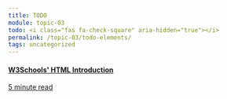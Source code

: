 ```yaml
---
title: TODO
module: topic-03
todo: <i class="fas fa-check-square" aria-hidden="true"></i>
permalink: /topic-03/todo-elements/
tags: uncategorized
---
```


<div class="row text-center">
  <div class="col-lg-4">
    <div class="bs-component">
      <div class="list-group">
        <a href="https://www.w3schools.com/html/html_intro.asp" target="_blank" class="list-group-item">
          <i class="icon-hw fas fa-code" aria-hidden="true"></i>
          <h4 class="list-group-item-heading">W3Schools' HTML Introduction</h4>
          <div class="divider-hw"></div>
          <p class="list-group-item-text"><i class="far fa-clock" aria-hidden="true"></i> 5 minute read</p>
        </a>
      </div>
    </div>
  </div>
</div>
